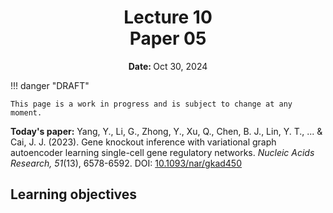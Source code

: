 <h1 align="center">
<b>Lecture 10</b><br>
Paper 05
</h1>
<p align="center"><b>Date: </b>Oct 30, 2024</p>

!!! danger "DRAFT"

    This page is a work in progress and is subject to change at any moment.

**Today's paper:** Yang, Y., Li, G., Zhong, Y., Xu, Q., Chen, B. J., Lin, Y. T., ... & Cai, J. J. (2023). Gene knockout inference with variational graph autoencoder learning single-cell gene regulatory networks. *Nucleic Acids Research, 51*(13), 6578-6592. DOI: [10.1093/nar/gkad450](https://doi.org/10.1093/nar/gkad450)

## Learning objectives
